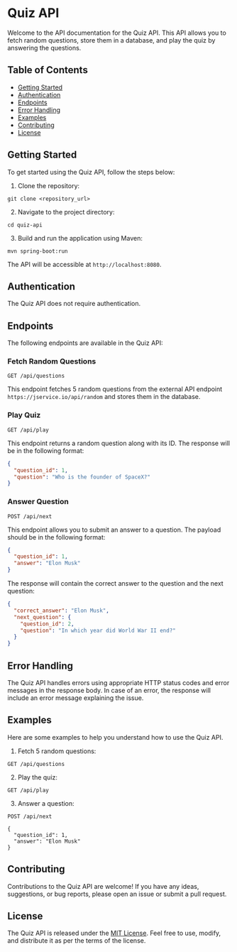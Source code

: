 # Quiz API

Welcome to the API documentation for the Quiz API. This API allows you to fetch random questions, store them in a database, and play the quiz by answering the questions.

## Table of Contents
- [Getting Started](#getting-started)
- [Authentication](#authentication)
- [Endpoints](#endpoints)
- [Error Handling](#error-handling)
- [Examples](#examples)
- [Contributing](#contributing)
- [License](#license)

## Getting Started

To get started using the Quiz API, follow the steps below:

1. Clone the repository:

```shell
git clone <repository_url>
```

2. Navigate to the project directory:

```shell
cd quiz-api
```

3. Build and run the application using Maven:

```shell
mvn spring-boot:run
```

The API will be accessible at `http://localhost:8080`.

## Authentication

The Quiz API does not require authentication.

## Endpoints

The following endpoints are available in the Quiz API:

### Fetch Random Questions

```
GET /api/questions
```

This endpoint fetches 5 random questions from the external API endpoint `https://jservice.io/api/random` and stores them in the database.

### Play Quiz

```
GET /api/play
```

This endpoint returns a random question along with its ID. The response will be in the following format:

```json
{
  "question_id": 1,
  "question": "Who is the founder of SpaceX?"
}
```

### Answer Question

```
POST /api/next
```

This endpoint allows you to submit an answer to a question. The payload should be in the following format:

```json
{
  "question_id": 1,
  "answer": "Elon Musk"
}
```

The response will contain the correct answer to the question and the next question:

```json
{
  "correct_answer": "Elon Musk",
  "next_question": {
    "question_id": 2,
    "question": "In which year did World War II end?"
  }
}
```

## Error Handling

The Quiz API handles errors using appropriate HTTP status codes and error messages in the response body. In case of an error, the response will include an error message explaining the issue.

## Examples

Here are some examples to help you understand how to use the Quiz API.

1. Fetch 5 random questions:

```
GET /api/questions
```

2. Play the quiz:

```
GET /api/play
```

3. Answer a question:

```
POST /api/next

{
  "question_id": 1,
  "answer": "Elon Musk"
}
```

## Contributing

Contributions to the Quiz API are welcome! If you have any ideas, suggestions, or bug reports, please open an issue or submit a pull request.

## License

The Quiz API is released under the [MIT License](LICENSE). Feel free to use, modify, and distribute it as per the terms of the license.

